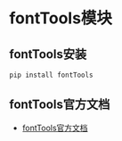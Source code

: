 # fontTools模块

## fontTools安装

~~~ shell
pip install fontTools
~~~



## fontTools官方文档

+ [fontTools官方文档](https://fonttools.readthedocs.io/en/latest/index.html#)